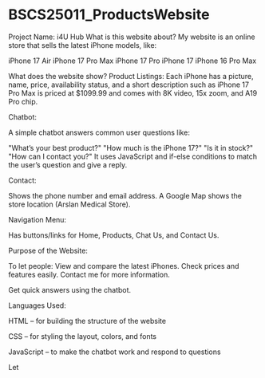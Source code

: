 # BSCS25011_ProductsWebsite
Project Name: i4U Hub
What is this website about?
My website is an online store that sells the latest iPhone models, like:

iPhone 17 Air
iPhone 17 Pro Max
iPhone 17 Pro
iPhone 17
iPhone 16 Pro Max

What does the website show?
 Product Listings:
Each iPhone has a picture, name, price, availability status, and a short description such as
 iPhone 17 Pro Max is priced at $1099.99 and comes with 8K video, 15x zoom, and A19 Pro chip.

Chatbot:

A simple chatbot answers common user questions like:

"What’s your best product?"
"How much is the iPhone 17?"
"Is it in stock?"
"How can I contact you?"
It uses JavaScript and if-else conditions to match the user’s question and give a reply.

Contact:

Shows the phone number and email address.
A Google Map shows the store location (Arslan Medical Store).

Navigation Menu:

Has buttons/links for Home, Products, Chat Us, and Contact Us.

Purpose of the Website:

To let people:
View and compare the latest iPhones.
Check prices and features easily.
Contact me for more information.

Get quick answers using the chatbot.

Languages Used:

HTML – for building the structure of the website

CSS – for styling the layout, colors, and fonts

JavaScript – to make the chatbot work and respond to questions

Let
